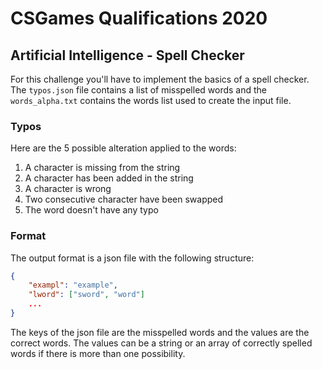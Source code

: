 # CSGames Qualifications 2020

## Artificial Intelligence - Spell Checker

For this challenge you'll have to implement the basics of a spell checker. The `typos.json` file contains a list of misspelled words and the `words_alpha.txt` contains the words list used to create the input file.

### Typos

Here are the 5 possible alteration applied to the words:

1. A character is missing from the string
2. A character has been added in the string
3. A character is wrong
4. Two consecutive character have been swapped
5. The word doesn't have any typo

### Format

The output format is a json file with the following structure:

```json
{
    "exampl": "example",
    "lword": ["sword", "word"]
    ...
}
```

The keys of the json file are the misspelled words and the values are the correct words. The values can be a string or an array of correctly spelled words if there is more than one possibility.

